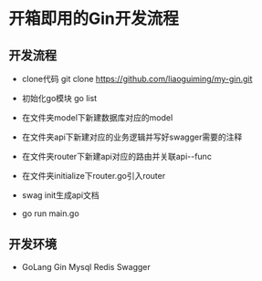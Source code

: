 # 开箱即用的Gin开发流程

## 开发流程

- clone代码
	git clone https://github.com/liaoguiming/my-gin.git

- 初始化go模块
	go list

- 在文件夹model下新建数据库对应的model

- 在文件夹api下新建对应的业务逻辑并写好swagger需要的注释

- 在文件夹router下新建api对应的路由并关联api--func

- 在文件夹initialize下router.go引入router

- swag init生成api文档

- go run main.go

## 开发环境

- GoLang Gin Mysql Redis Swagger